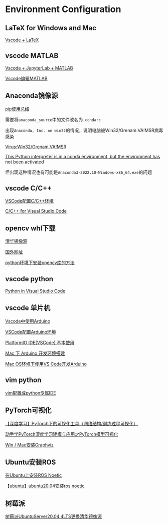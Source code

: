 # Environment Configuration

## LaTeX for Windows and Mac

[Vscode + LaTeX](https://zhuanlan.zhihu.com/p/166523064)

## vscode MATLAB

[Vscode + JupyterLab + MATLAB](https://zhuanlan.zhihu.com/p/129254524)

[Vscode编辑MATLAB](https://zhuanlan.zhihu.com/p/395486395)

## Anaconda镜像源

[pip使用总结](https://blog.csdn.net/suiyingy/article/details/119211593)

需要将`anaconda_source`中的文件改名为`.condarc`

出现`Anaconda, Inc. on win32`的情况，说明电脑被Win32/Grenam.VA!MSR病毒感染

[Virus:Win32/Grenam.VA!MSR](https://www.microsoft.com/en-us/wdsi/threats/malware-encyclopedia-description?Name=Virus:Win32/Grenam.VA!MSR)

[This Python interpreter is in a conda environment, but the environment has not been activated](https://stackoverflow.com/questions/70550108/this-python-interpreter-is-in-a-conda-environment-but-the-environment-has-not-b)

但出现这种情况也有可能是`Anaconda3-2022.10-Windows-x86_64.exe`的问题

## vscode C/C++

[VSCode配置C/C++环境](https://zhuanlan.zhihu.com/p/87864677/)

[C/C++ for Visual Studio Code](https://code.visualstudio.com/docs/languages/cpp)

## opencv whl下载

[清华镜像源](https://pypi.tuna.tsinghua.edu.cn/simple/opencv-contrib-python/)

[国外网址](https://www.lfd.uci.edu/~gohlke/pythonlibs/#opencv)

[python环境下安装opencv库的方法](https://www.cnblogs.com/shuaishuaidefeizhu/p/11314761.html)

## vscode python

[Python in Visual Studio Code](https://code.visualstudio.com/docs/languages/python)

## vscode 单片机

[Vscode中使用Arduino](https://blog.csdn.net/weixin_70030015/article/details/127053111)

[VSCode配置Arduino环境](https://blog.csdn.net/lucky_chong/article/details/123654514)

[PlatformIO IDE(VSCode) 基本使用](https://zhuanlan.zhihu.com/p/78722930)

[Mac 下 Arduino 开发环境搭建](https://blog.csdn.net/Yiang0/article/details/125313584)

[Mac OS环境下使用VS Code开发Arduino](https://www.jianshu.com/p/f12b9e7f88e9)

## vim python

[vim配置成python专属IDE](https://zhuanlan.zhihu.com/p/532772558)

## PyTorch可视化

[【深度学习】PyTorch下的可视化工具（网络结构/训练过程可视化）](https://mp.weixin.qq.com/s?__biz=MjM5NzEyMzg4MA==&mid=2649467374&idx=8&sn=edd5a90a1d5e76a371c2e87e60da8a1d&chksm=bec1cba989b642bf2ccbf3b20a8a2a0fb61541e3be56e49391d0754b7334e164675218a3253e&scene=27)

[动手学PyTorch深度学习建模与应用之PyTorch模型可视化](https://zhuanlan.zhihu.com/p/471539283)

[Win / Mac安装Graphviz](https://www.bilibili.com/read/cv14639078)

## Ubuntu安装ROS

[在Ubuntu上安装ROS Noetic](http://wiki.ros.org/cn/noetic/Installation/Ubuntu#A.2BXwBZy1uJiMU-)

[【ubuntu】ubuntu20.04安装ros noetic](https://blog.csdn.net/weixin_44244190/article/details/126854911)

## 树莓派

[树莓派UbuntuServer20.04.4LTS更换清华镜像源](https://blog.csdn.net/qq_44940992/article/details/124885131)
